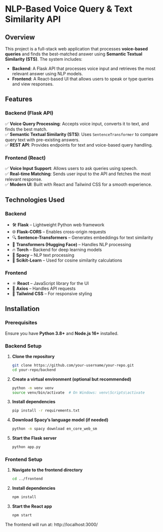 # NLP-Based Voice Query & Text Similarity API  

## Overview  
This project is a full-stack web application that processes **voice-based queries** and finds the best-matched answer using **Semantic Textual Similarity (STS)**. The system includes:  
- **Backend**: A Flask API that processes voice input and retrieves the most relevant answer using NLP models.  
- **Frontend**: A React-based UI that allows users to speak or type queries and view responses.  

## Features  
### Backend (Flask API)  
✅ **Voice Query Processing**: Accepts voice input, converts it to text, and finds the best match.  
✅ **Semantic Textual Similarity (STS)**: Uses `SentenceTransformer` to compare query text with pre-existing answers.  
✅ **REST API**: Provides endpoints for text and voice-based query handling.  

### Frontend (React)  
✅ **Voice Input Support**: Allows users to ask queries using speech.  
✅ **Real-time Matching**: Sends user input to the API and fetches the most relevant response.  
✅ **Modern UI**: Built with React and Tailwind CSS for a smooth experience.  

## Technologies Used  
### Backend  
- 🛠 **Flask** – Lightweight Python web framework  
- 🌐 **Flask-CORS** – Enables cross-origin requests  
- 🔍 **Sentence-Transformers** – Generates embeddings for text similarity  
- 🤖 **Transformers (Hugging Face)** – Handles NLP processing  
- 🔥 **Torch** – Backend for deep learning models  
- 📖 **Spacy** – NLP text processing  
- 📏 **Scikit-Learn** – Used for cosine similarity calculations  

### Frontend  
- ⚛️ **React** – JavaScript library for the UI  
- 🔄 **Axios** – Handles API requests  
- 🎨 **Tailwind CSS** – For responsive styling  

## Installation  

### Prerequisites  
Ensure you have **Python 3.8+** and **Node.js 16+** installed.  

### Backend Setup  
1. **Clone the repository**  
   ```sh
   git clone https://github.com/your-username/your-repo.git
   cd your-repo/backend

2. **Create a virtual environment (optional but recommended)**  
   ```sh
   python -m venv venv
   source venv/bin/activate  # On Windows: venv\Scripts\activate

3. **Install dependencies**  
   ```sh
   pip install -r requirements.txt

4. **Download Spacy’s language model (if needed)**  
   ```sh
   python -m spacy download en_core_web_sm

5. **Start the Flask server**  
   ```sh
   python app.py


### Frontend Setup
1. **Navigate to the frontend directory**
   ```sh
   cd ../frontend

2. **Install dependencies**
   ```sh
   npm install

3. **Start the React app**
   ```sh
   npm start

The frontend will run at: http://localhost:3000/

